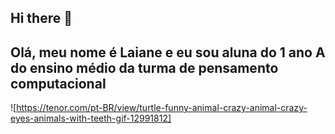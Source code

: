## Hi there 👋
## Olá, meu nome é **Laiane** e eu sou aluna do 1 ano A do ensino médio da turma de pensamento computacional
![https://tenor.com/pt-BR/view/turtle-funny-animal-crazy-animal-crazy-eyes-animals-with-teeth-gif-12991812]
<!--
**laianeap/laianeap** is a ✨ _special_ ✨ repository because its `README.md` (this file) appears on your GitHub profile.

Here are some ideas to get you started:

- 🔭 I’m currently working on ...
- 🌱 I’m currently learning ...
- 👯 I’m looking to collaborate on ...
- 🤔 I’m looking for help with ...
- 💬 Ask me about ...
- 📫 How to reach me: ...
- 😄 Pronouns: ...
- ⚡ Fun fact: ...
-->
